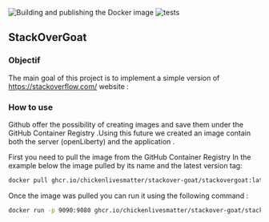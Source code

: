 ![Building and publishing the Docker image](https://github.com/AMTeam-Heig/Project_01/workflows/Building%20and%20publishing%20the%20Docker%20image/badge.svg) ![tests](https://github.com/AMTeam-Heig/Project_01/workflows/tests/badge.svg)

## StackOverGoat 
### Objectif
The main goal of this project is to implement a simple version of https://stackoverflow.com/ website :
### How to use 

Github offer the possibility of creating images and save them under the GitHub Container Registry .Using this future we created an image contain both the server (openLiberty) and the application .

First you need to pull the image from the GitHub Container Registry
In the example below the image pulled by its name and the latest version tag:

```bash
docker pull ghcr.io/chickenlivesmatter/stackover-goat/stackovergoat:latest
```
 Once the image was pulled you can run it using the following command :
 
 ```bash
 docker run -p 9090:9080 ghcr.io/chickenlivesmatter/stackover-goat/stackovergoat
 ```

